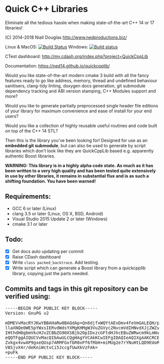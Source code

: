 # Quick C++ Libraries

Eliminate all the tedious hassle when making state-of-the-art C++ 14 or 17 libraries!

(C) 2014-2018 Niall Douglas http://www.nedproductions.biz/

Linux & MacOS: [![Build Status](https://travis-ci.org/ned14/quickcpplib.svg?branch=master)](https://travis-ci.org/ned14/quickcpplib) Windows: [![Build status](https://ci.appveyor.com/api/projects/status/8974h34i4i4233vy/branch/master?svg=true)](https://ci.appveyor.com/project/ned14/quickcpplib/branch/master)

CTest dashboard: http://my.cdash.org/index.php?project=QuickCppLib

Documentation: https://ned14.github.io/quickcpplib/

Would you like state-of-the-art modern cmake 3 build with all the fancy features ready to go like address, memory, thread and undefined behaviour sanitisers, clang-tidy linting, doxygen docs generation, git submodule dependency tracking and ABI version stamping, C++ Modules support and more?

Would you like to generate partially preprocessed single header file editions of your library for maximum convenience and ease of install for your end users?

Would you like a collection of highly reusable useful routines and code built on top of the C++ 14 STL?

Then this is the library you've been looking for! Designed for use as an **embedded git submodule**, but can also be used to generate by script libraries which don't look like they are QuickCppLib based e.g. apparently authentic Boost libraries.

**WARNING: This library is in a highly alpha code state. As much as it has been written to a very high quality and has been tested quite extensively in use by other libraries, it remains in substantial flux and is as such a shifting foundation. You have been warned!**

## Requirements:
- GCC 6 or later (Linux)
- clang 3.5 or later (Linux, OS X, BSD, Android)
- Visual Studio 2015 Update 2 or later (Windows)
- cmake 3.1 or later

## Todo:

- [x] Get docs auto updating per commit
- [x] Raise CDash dashboard
- [x] Write `class packed_backtrace`. Add testing.
- [x] Write script which can generate a Boost library from a quickcpplib library, copying just
the parts needed.

## Commits and tags in this git repository can be verified using:
<pre>
-----BEGIN PGP PUBLIC KEY BLOCK-----
Version: GnuPG v2

mDMEVvMacRYJKwYBBAHaRw8BAQdAp+Qn6djfxWQYtAEvDmv4feVmGALEQH/pYpBC
llaXNQe0WE5pYWxsIERvdWdsYXMgKHMgW3VuZGVyc2NvcmVdIHNvdXJjZWZvcmdl
IHthdH0gbmVkcHJvZCBbZG90XSBjb20pIDxzcGFtdHJhcEBuZWRwcm9kLmNvbT6I
eQQTFggAIQUCVvMacQIbAwULCQgHAgYVCAkKCwIEFgIDAQIeAQIXgAAKCRCELDV4
Zvkgx4vwAP9gxeQUsp7ARMFGxfbR0xPf6fRbH+miMUg2e7rYNuHtLQD9EUoR32We
V8SjvX4r/deKniWctvCi5JccgfUwXkVzFAk=
=puFk
-----END PGP PUBLIC KEY BLOCK-----
</pre>
